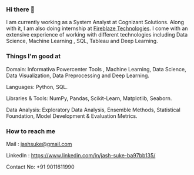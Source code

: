 ### Hi there 👋

<!--
**Jash-tech/Jash-tech** is a ✨ _special_ ✨ repository because its `README.md` (this file) appears on your GitHub profile.

Here are some ideas to get you started:

- 🔭 I’m currently working on ...
- 🌱 I’m currently learning ...
- 👯 I’m looking to collaborate on ...
- 🤔 I’m looking for help with ...
- 💬 Ask me about ...
- 📫 How to reach me: ...
- 😄 Pronouns: ...
- ⚡ Fun fact: ...
-->
I am currently working as a System Analyst at Cognizant Solutions. Along with it, I am also doing internship at [Fireblaze Technologies](https://fireblaze.in/).  I come with an extensive experience of working with different technologies including Data Science, Machine Learning , SQL, Tableau and Deep Learning.

### Things I'm good at 
Domain:  Informativa Powercenter Tools , Machine Learning, Data Science, Data Visualization, Data Preprocessing and Deep Learning.

Languages: Python, SQL.

Libraries & Tools: NumPy, Pandas, Scikit-Learn, Matplotlib, Seaborn.

Data Analysis: Exploratory Data Analysis, Ensemble Methods, Statistical Foundation, Model Development & Evaluation Metrics.

### How to reach me

Mail : jashsuke@gmail.com

LinkedIn : https://www.linkedin.com/in/jash-suke-ba97bb135/

Contact No: +91 9011611990

    

